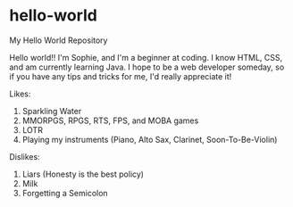 # hello-world
My Hello World Repository

Hello world!! I'm Sophie, and I'm a beginner at coding.
I know HTML, CSS, and am currently learning Java.
I hope to be a web developer someday, so if you
have any tips and tricks for me, I'd really 
appreciate it! 

Likes:
1. Sparkling Water
2. MMORPGS, RPGS, RTS, FPS, and MOBA games
3. LOTR
4. Playing my instruments (Piano, Alto Sax, Clarinet, Soon-To-Be-Violin)

Dislikes:
1. Liars (Honesty is the best policy)
2. Milk
3. Forgetting a Semicolon
